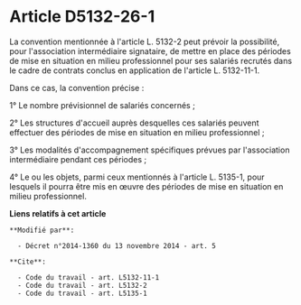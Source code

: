 # Article D5132-26-1

La convention mentionnée à l'article L. 5132-2 peut prévoir la possibilité, pour l'association intermédiaire signataire, de
mettre en place des périodes de mise en situation en milieu professionnel pour ses salariés recrutés dans le cadre de
contrats conclus en application de l'article L. 5132-11-1. 

Dans ce cas, la convention précise : 

1° Le nombre prévisionnel de salariés concernés ; 

2° Les structures d'accueil auprès desquelles ces salariés peuvent effectuer des périodes de mise en situation en milieu
professionnel ; 

3° Les modalités d'accompagnement spécifiques prévues par l'association intermédiaire pendant ces périodes ; 

4° Le ou les objets, parmi ceux mentionnés à l'article L. 5135-1, pour lesquels il pourra être mis en œuvre des périodes de
mise en situation en milieu professionnel.

**Liens relatifs à cet article**

	**Modifié par**:

	  - Décret n°2014-1360 du 13 novembre 2014 - art. 5

	**Cite**:

	  - Code du travail - art. L5132-11-1
	  - Code du travail - art. L5132-2
	  - Code du travail - art. L5135-1
